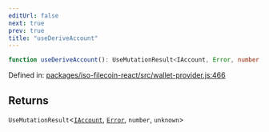 ```yaml
---
editUrl: false
next: true
prev: true
title: "useDeriveAccount"
---
```


```ts
function useDeriveAccount(): UseMutationResult<IAccount, Error, number, unknown>
```

Defined in: [packages/iso-filecoin-react/src/wallet-provider.js:466](https://github.com/hugomrdias/filecoin/blob/main/packages/iso-filecoin-react/src/wallet-provider.js#L466)

## Returns

`UseMutationResult`\<[`IAccount`](/api/iso-filecoin-react/types/interfaces/iaccount/), [`Error`](https://developer.mozilla.org/docs/Web/JavaScript/Reference/Global_Objects/Error), `number`, `unknown`\>
